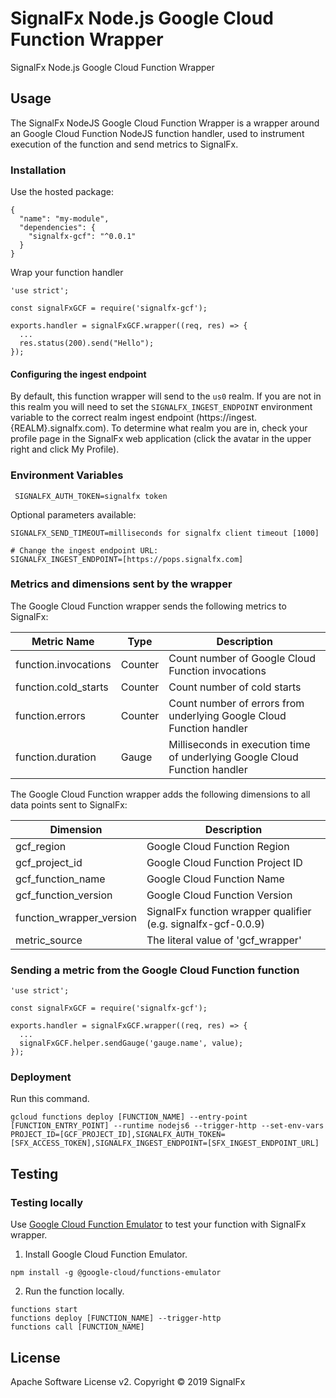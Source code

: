 # SignalFx Node.js Google Cloud Function Wrapper

SignalFx Node.js Google Cloud Function Wrapper

## Usage

The SignalFx NodeJS Google Cloud Function Wrapper is a wrapper around an Google Cloud Function NodeJS function handler, used to instrument execution of the function and send metrics to SignalFx.

### Installation

Use the hosted package:
```
{
  "name": "my-module",
  "dependencies": {
    "signalfx-gcf": "^0.0.1"
  }
}
```

Wrap your function handler
```
'use strict';

const signalFxGCF = require('signalfx-gcf');

exports.handler = signalFxGCF.wrapper((req, res) => {
  ...
  res.status(200).send("Hello");
});
```

#### Configuring the ingest endpoint

By default, this function wrapper will send to the `us0` realm. If you are
not in this realm you will need to set the `SIGNALFX_INGEST_ENDPOINT` environment
variable to the correct realm ingest endpoint (https://ingest.{REALM}.signalfx.com).
To determine what realm you are in, check your profile page in the SignalFx
web application (click the avatar in the upper right and click My Profile).


### Environment Variables

```
 SIGNALFX_AUTH_TOKEN=signalfx token
```

Optional parameters available:
```
SIGNALFX_SEND_TIMEOUT=milliseconds for signalfx client timeout [1000]

# Change the ingest endpoint URL:
SIGNALFX_INGEST_ENDPOINT=[https://pops.signalfx.com]
```

### Metrics and dimensions sent by the wrapper

The Google Cloud Function wrapper sends the following metrics to SignalFx:

| Metric Name  | Type | Description |
| ------------- | ------------- | ---|
| function.invocations  | Counter  | Count number of Google Cloud Function invocations|
| function.cold_starts  | Counter  | Count number of cold starts|
| function.errors  | Counter  | Count number of errors from underlying Google Cloud Function handler|
| function.duration  | Gauge  | Milliseconds in execution time of underlying Google Cloud Function handler|

The Google Cloud Function wrapper adds the following dimensions to all data points sent to SignalFx:

| Dimension | Description |
| ------------- | ---|
| gcf_region  | Google Cloud Function Region  |
| gcf_project_id | Google Cloud Function Project ID  |
| gcf_function_name  | Google Cloud Function Name |
| gcf_function_version  | Google Cloud Function Version |
| function_wrapper_version  | SignalFx function wrapper qualifier (e.g. signalfx-gcf-0.0.9) |
| metric_source | The literal value of 'gcf_wrapper' |

### Sending a metric from the Google Cloud Function function

```
'use strict';

const signalFxGCF = require('signalfx-gcf');

exports.handler = signalFxGCF.wrapper((req, res) => {
  ...
  signalFxGCF.helper.sendGauge('gauge.name', value);
});
```

### Deployment

Run this command.
```
gcloud functions deploy [FUNCTION_NAME] --entry-point [FUNCTION_ENTRY_POINT] --runtime nodejs6 --trigger-http --set-env-vars PROJECT_ID=[GCF_PROJECT_ID],SIGNALFX_AUTH_TOKEN=[SFX_ACCESS_TOKEN],SIGNALFX_INGEST_ENDPOINT=[SFX_INGEST_ENDPOINT_URL]
```

## Testing

### Testing locally

Use [Google Cloud Function Emulator](https://cloud.google.com/functions/docs/emulator)
to test your function with SignalFx wrapper.

1) Install Google Cloud Function Emulator.
```
npm install -g @google-cloud/functions-emulator
```
2) Run the function locally.
```
functions start
functions deploy [FUNCTION_NAME] --trigger-http
functions call [FUNCTION_NAME]
```

## License

Apache Software License v2. Copyright © 2019 SignalFx
